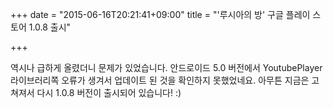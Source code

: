 +++
date = "2015-06-16T20:21:41+09:00"
title = "'루시아의 방' 구글 플레이 스토어 1.0.8 출시"

+++

역시나 급하게 올렸더니 문제가 있었습니다. 안드로이드 5.0 버전에서 YoutubePlayer 라이브러리쪽 오류가 생겨서 업데이트 된 것을 확인하지 못했었네요. 아무튼 지금은 고쳐져서 다시 1.0.8 버전이 출시되어 있습니다! :)